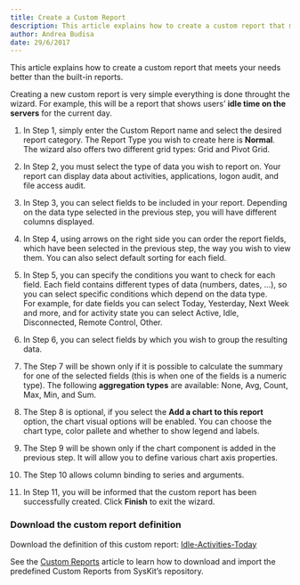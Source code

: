 ```yaml
---
title: Create a Custom Report
description: This article explains how to create a custom report that meets your needs.
author: Andrea Budisa
date: 29/6/2017
---
```

This article explains how to create a custom report that meets your needs better than the built-in reports.

Creating a new custom report is very simple everything is done throught the wizard. For example, this will be a report that shows users’ __idle time on the servers__ for the current day.

1. In Step 1, simply enter the Custom Report name and select the desired report category. The Report Type you wish to create here is __Normal__. The wizard also offers two different grid types: Grid and Pivot Grid.

2. In Step 2, you must select the type of data you wish to report on. Your report can display data about activities, applications, logon audit, and file access audit.

3. In Step 3, you can select fields to be included in your report. Depending on the data type selected in the previous step, you will have different columns displayed.

4. In Step 4, using arrows on the right side you can order the report fields, which have been selected in the previous step, the way you wish to view them. You can also select default sorting for each field.

5. In Step 5, you can specify the conditions you want to check for each field. Each field contains different types of data (numbers, dates, …), so you can select specific conditions which depend on the data type.  
For example, for date fields you can select Today, Yesterday, Next Week and more, and for activity state you can select Active, Idle, Disconnected, Remote Control, Other.

6. In Step 6, you can select fields by which you wish to group the resulting data.

7. The Step 7 will be shown only if it is possible to calculate the summary for one of the selected fields (this is when one of the fields is a numeric type). The following __aggregation types__ are available: None, Avg, Count, Max, Min, and Sum.

8. The Step 8 is optional, if you select the __Add a chart to this report__ option, the chart visual options will be enabled. You can choose the chart type, color pallete and whether to show legend and labels.

9. The Step 9 will be shown only if the chart component is added in the previous step. It will allow you to define various chart axis properties.

10. The Step 10 allows column binding to series and arguments.

11. In Step 11, you will be informed that the custom report has been successfully created. Click __Finish__ to exit the wizard.

### Download the custom report definition

Download the definition of this custom report: [Idle-Activities-Today](#internal/_assets/Idle-Activities-Today.zip)

See the [Custom Reports](#internal/get-to-know-syskit-monitor/reports/custom-reports) article to learn how to download and import the predefined Custom Reports from SysKit’s repository.